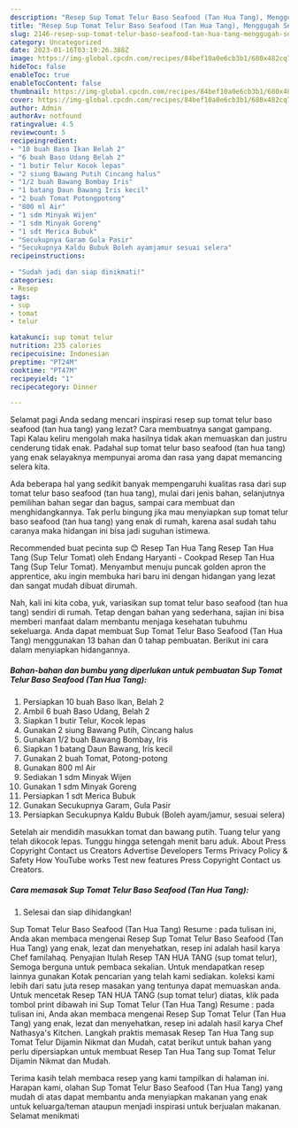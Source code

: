```yaml
---
description: "Resep Sup Tomat Telur Baso Seafood (Tan Hua Tang), Menggugah Selera"
title: "Resep Sup Tomat Telur Baso Seafood (Tan Hua Tang), Menggugah Selera"
slug: 2146-resep-sup-tomat-telur-baso-seafood-tan-hua-tang-menggugah-selera
category: Uncategorized
date: 2023-01-16T03:19:26.388Z
image: https://img-global.cpcdn.com/recipes/84bef10a0e6cb3b1/680x482cq70/sup-tomat-telur-baso-seafood-tan-hua-tang-foto-resep-utama.jpg
hideToc: false
enableToc: true
enableTocContent: false
thumbnail: https://img-global.cpcdn.com/recipes/84bef10a0e6cb3b1/680x482cq70/sup-tomat-telur-baso-seafood-tan-hua-tang-foto-resep-utama.jpg
cover: https://img-global.cpcdn.com/recipes/84bef10a0e6cb3b1/680x482cq70/sup-tomat-telur-baso-seafood-tan-hua-tang-foto-resep-utama.jpg
author: Admin
authorAv: notfound
ratingvalue: 4.5
reviewcount: 5
recipeingredient:
- "10 buah Baso Ikan Belah 2"
- "6 buah Baso Udang Belah 2"
- "1 butir Telur Kocok lepas"
- "2 siung Bawang Putih Cincang halus"
- "1/2 buah Bawang Bombay Iris"
- "1 batang Daun Bawang Iris kecil"
- "2 buah Tomat Potongpotong"
- "800 ml Air"
- "1 sdm Minyak Wijen"
- "1 sdm Minyak Goreng"
- "1 sdt Merica Bubuk"
- "Secukupnya Garam Gula Pasir"
- "Secukupnya Kaldu Bubuk Boleh ayamjamur sesuai selera"
recipeinstructions:

- "Sudah jadi dan siap dinikmati!"
categories:
- Resep
tags:
- sup
- tomat
- telur

katakunci: sup tomat telur 
nutrition: 235 calories
recipecuisine: Indonesian
preptime: "PT24M"
cooktime: "PT47M"
recipeyield: "1"
recipecategory: Dinner

---
```



Selamat pagi Anda sedang mencari inspirasi resep sup tomat telur baso seafood (tan hua tang) yang lezat? Cara membuatnya sangat gampang. Tapi Kalau keliru mengolah maka hasilnya tidak akan memuaskan dan justru cenderung tidak enak. Padahal sup tomat telur baso seafood (tan hua tang) yang enak selayaknya mempunyai aroma dan rasa yang dapat memancing selera kita.


Ada beberapa hal yang sedikit banyak mempengaruhi kualitas rasa dari sup tomat telur baso seafood (tan hua tang), mulai dari jenis bahan, selanjutnya pemilihan bahan segar dan bagus, sampai cara membuat dan menghidangkannya. Tak perlu bingung jika mau menyiapkan sup tomat telur baso seafood (tan hua tang) yang enak di rumah, karena asal sudah tahu caranya maka hidangan ini bisa jadi suguhan istimewa.

Recommended buat pecinta sup 😊 Resep Tan Hua Tang Resep Tan Hua Tang (Sup Telur Tomat) oleh Endang Haryanti - Cookpad Resep Tan Hua Tang (Sup Telur Tomat). Menyambut menuju puncak golden apron the apprentice, aku ingin membuka hari baru ini dengan hidangan yang lezat dan sangat mudah dibuat dirumah.


Nah, kali ini kita coba, yuk, variasikan sup tomat telur baso seafood (tan hua tang) sendiri di rumah. Tetap dengan bahan yang sederhana, sajian ini bisa memberi manfaat dalam membantu menjaga kesehatan tubuhmu sekeluarga. Anda dapat membuat Sup Tomat Telur Baso Seafood (Tan Hua Tang) menggunakan 13 bahan dan 0 tahap pembuatan. Berikut ini cara dalam menyiapkan hidangannya.

<!--inarticleads1-->

##### Bahan-bahan dan bumbu yang diperlukan untuk pembuatan Sup Tomat Telur Baso Seafood (Tan Hua Tang):

1. Persiapkan 10 buah Baso Ikan, Belah 2
1. Ambil 6 buah Baso Udang, Belah 2
1. Siapkan 1 butir Telur, Kocok lepas
1. Gunakan 2 siung Bawang Putih, Cincang halus
1. Gunakan 1/2 buah Bawang Bombay, Iris
1. Siapkan 1 batang Daun Bawang, Iris kecil
1. Gunakan 2 buah Tomat, Potong-potong
1. Gunakan 800 ml Air
1. Sediakan 1 sdm Minyak Wijen
1. Gunakan 1 sdm Minyak Goreng
1. Persiapkan 1 sdt Merica Bubuk
1. Gunakan Secukupnya Garam, Gula Pasir
1. Persiapkan Secukupnya Kaldu Bubuk (Boleh ayam/jamur, sesuai selera)


Setelah air mendidih masukkan tomat dan bawang putih. Tuang telur yang telah dikocok lepas. Tunggu hingga setengah menit baru aduk. About Press Copyright Contact us Creators Advertise Developers Terms Privacy Policy &amp; Safety How YouTube works Test new features Press Copyright Contact us Creators. 

<!--inarticleads2-->

##### Cara memasak Sup Tomat Telur Baso Seafood (Tan Hua Tang):


1. Selesai dan siap dihidangkan!

Sup Tomat Telur Baso Seafood (Tan Hua Tang) Resume : pada tulisan ini, Anda akan membaca mengenai Resep Sup Tomat Telur Baso Seafood (Tan Hua Tang) yang enak, lezat dan menyehatkan, resep ini adalah hasil karya Chef familahaq. Penyajian Itulah Resep TAN HUA TANG (sup tomat telur), Semoga berguna untuk pembaca sekalian. Untuk mendapatkan resep lainnya gunakan Kotak pencarian yang telah kami sediakan. koleksi kami lebih dari satu juta resep masakan yang tentunya dapat memuaskan anda. Untuk mencetak Resep TAN HUA TANG (sup tomat telur) diatas, klik pada tombol print dibawah ini Sup Tomat Telur (Tan Hua Tang) Resume : pada tulisan ini, Anda akan membaca mengenai Resep Sup Tomat Telur (Tan Hua Tang) yang enak, lezat dan menyehatkan, resep ini adalah hasil karya Chef Nathasya&#39;s Kitchen. Langkah praktis memasak Resep Tan Hua Tang sup Tomat Telur Dijamin Nikmat dan Mudah, catat berikut untuk bahan yang perlu dipersiapkan untuk membuat Resep Tan Hua Tang sup Tomat Telur Dijamin Nikmat dan Mudah. 

Terima kasih telah membaca resep yang kami tampilkan di halaman ini. Harapan kami, olahan Sup Tomat Telur Baso Seafood (Tan Hua Tang) yang mudah di atas dapat membantu anda menyiapkan makanan yang enak untuk keluarga/teman ataupun menjadi inspirasi untuk berjualan makanan. Selamat menikmati
